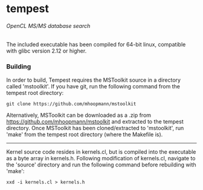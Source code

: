 # tempest #
###### OpenCL MS/MS database search ######

The included executable has been compiled for 64-bit linux, compatible with glibc version 2.12 or higher. 

### Building ###
In order to build, Tempest requires the MSToolkit source in a directory called 'mstoolkit'. If you have git, run the following command from the tempest root directory:

    git clone https://github.com/mhoopmann/mstoolkit

Alternatively, MSToolkit can be downloaded as a .zip from https://github.com/mhoopmann/mstoolkit and extracted to the tempest directory.
Once MSToolkit has been cloned/extracted to 'mstoolkit', run 'make' from the tempest root directory (where the Makefile is).

 ----------

Kernel source code resides in kernels.cl, but is compiled into the executable as a byte array in kernels.h. Following modification of kernels.cl, navigate to the 'source' directory and run the following command before rebuilding with 'make':

    xxd -i kernels.cl > kernels.h

